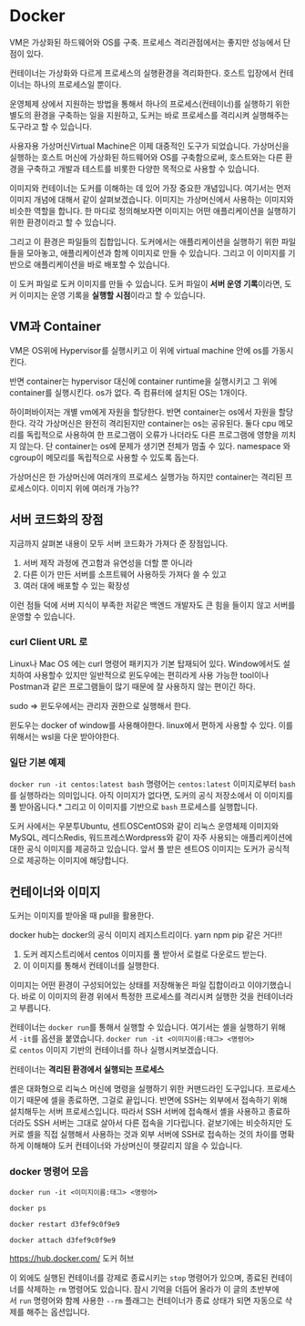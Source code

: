 # Docker

VM은 가상화된 하드웨어와 OS를 구축. 프로세스 격리관점에서는 좋지만 성능에서 단점이 있다. 

컨테이너는 가상화와 다르게 프로세스의 실행환경을 격리화한다. 호스트 입장에서 컨테이너는 하나의 프로세스일 뿐이다.

운영체제 상에서 지원하는 방법을 통해서 하나의 프로세스(컨테이너)를 실행하기 위한 별도의 환경을 구축하는 일을 지원하고, 도커는 바로 프로세스를 격리시켜 실행해주는 도구라고 할 수 있습니다.

사용자용 가상머신Virtual Machine은 이제 대중적인 도구가 되었습니다. 가상머신을 실행하는 호스트 머신에 가상화된 하드웨어와 OS를 구축함으로써, 호스트와는 다른 환경을 구축하고 개발과 테스트를 비롯한 다양한 목적으로 사용할 수 있습니다.

이미지와 컨테이너는 도커를 이해하는 데 있어 가장 중요한 개념입니다. 여기서는 먼저 이미지 개념에 대해서 같이 살펴보겠습니다. 이미지는 가상머신에서 사용하는 이미지와 비슷한 역할을 합니다. 한 마디로 정의해보자면 이미지는 어떤 애플리케이션을 실행하기 위한 환경이라고 할 수 있습니다.

그리고 이 환경은 파일들의 집합입니다. 도커에서는 애플리케이션을 실행하기 위한 파일들을 모아놓고, 애플리케이션과 함께 이미지로 만들 수 있습니다. 그리고 이 이미지를 기반으로 애플리케이션을 바로 배포할 수 있습니다.

이 도커 파일로 도커 이미지를 만들 수 있습니다. 도커 파일이 **서버 운영 기록**이라면, 도커 이미지는 운영 기록을 **실행할 시점**이라고 할 수 있습니다.

## VM과 Container

VM은 OS위에 Hypervisor를 실행시키고 이 위에 virtual machine 안에 os를 가동시킨다. 

반면 container는 hypervisor 대신에 container runtime을 실행시키고 그 위에 container를 실행시킨다. os가 없다. 즉 컴퓨터에 설치된 OS는 1개이다.

하이퍼바이저는 개별 vm에게 자원을 할당한다. 반면 container는 os에서 자원을 할당한다. 각각 가상머신은 완전히 격리된지만 container는 os는 공유된다. 둘다  cpu 메모리를 독립적으로 사용하여 한 프로그램이 오류가 나더라도 다른 프로그램에 영향을 끼치지 않는다. 단 container는 os에 문제가 생기면 전체가 멈출 수 있다. namespace 와 cgroup이 메모리를 독립적으로 사용할 수 있도록 돕는다.

가상머신은 한 가상머신에 여러개의 프로세스 실행가능 하지만 container는 격리된 프로세스이다. 이미지 위에 여러개 가능??

## 서버 코드화의 장점

지금까지 살펴본 내용이 모두 서버 코드화가 가져다 준 장점입니다.

1. 서버 제작 과정에 견고함과 유연성을 더할 뿐 아니라
2. 다른 이가 만든 서버를 소프트웨어 사용하듯 가져다 쓸 수 있고
3. 여러 대에 배포할 수 있는 확장성

이런 점들 덕에 서버 지식이 부족한 저같은 백엔드 개발자도 큰 힘을 들이지 않고 서버를 운영할 수 있습니다.

### curl Client URL 로

Linux나 Mac OS 에는 curl 명령어 패키지가 기본 탑재되어 있다. Window에서도 설치하여 사용할수 있지만 일반적으로 윈도우에는 편히라게 사용 가능한 tool이나 Postman과 같은 프로그램들이 많기 때문에 잘 사용하지 않는 편이긴 하다.

sudo ⇒ 윈도우에서는 관리자 권한으로 실행해서 한다.

윈도우는 docker of window를 사용해야한다. linux에서 편하게 사용할 수 있다. 이를 위해서는 wsl을 다운 받아야한다.

### 일단 기본 예제

`docker run -it centos:latest bash` 명령어는 `centos:latest` 이미지로부터 `bash`를 실행하라는 의미입니다. 아직 이미지가 없다면, 도커의 공식 저장소에서 이 이미지를 풀 받아옵니다.* 그리고 이 이미지를 기반으로 `bash` 프로세스를 실행합니다.

도커 사에서는 우분투Ubuntu, 센트OSCentOS와 같이 리눅스 운영체제 이미지와 MySQL, 레디스Redis, 워드프레스Wordpress와 같이 자주 사용되는 애플리케이션에 대한 공식 이미지를 제공하고 있습니다. 앞서 풀 받은 센트OS 이미지는 도커가 공식적으로 제공하는 이미지에 해당합니다.

## 컨테이너와 이미지

도커는 이미지를 받아올 때 pull을 활용한다. 

docker hub는 docker의 공식 이미지 레지스트리이다. yarn npm pip 같은 거다!!

1. 도커 레지스트리에서 centos 이미지를 풀 받아서 로컬로 다운로드 받는다.
2. 이 이미지를 통해서 컨테이너를 실행한다.

이미지는 어떤 환경이 구성되어있는 상태를 저장해놓은 파일 집합이라고 이야기했습니다. 바로 이 이미지의 환경 위에서 특정한 프로세스를 격리시켜 실행한 것을 컨테이너라고 부릅니다.

컨테이너는 `docker run`를 통해서 실행할 수 있습니다. 여기서는 셸을 실행하기 위해서 `-it`를 옵션을 붙였습니다. `docker run -it <이미지이름:태그> <명령어>`로 `centos` 이미지 기반의 컨테이너를 하나 실행시켜보겠습니다.

컨테이너는 **격리된 환경에서 실행되는 프로세스**

셸은 대화형으로 리눅스 머신에 명령을 실행하기 위한 커맨드라인 도구입니다. 프로세스이기 때문에 셀을 종료하면, 그걸로 끝입니다. 반면에 SSH는 외부에서 접속하기 위해 설치해두는 서버 프로세스입니다. 따라서 SSH 서버에 접속해서 셸을 사용하고 종료하더라도 SSH 서버는 그대로 살아서 다른 접속을 기다립니다. 겉보기에는 비슷하지만 도커로 셸을 직접 실행해서 사용하는 것과 외부 서버에 SSH로 접속하는 것의 차이를 명확하게 이해해야 도커 컨테이너와 가상머신이 헷갈리지 않을 수 있습니다.

### docker 명령어 모음

`docker run -it <이미지이름:태그> <명령어>`

`docker ps`

`docker restart d3fef9c0f9e9`

`docker attach d3fef9c0f9e9`

https://hub.docker.com/  도커 허브

이 외에도 실행된 컨테이너를 강제로 종료시키는 `stop` 명령어가 있으며, 종료된 컨테이너를 삭제하는 `rm` 명령어도 있습니다. 잠시 기억을 더듬어 올라가 이 글의 초반부에서 `run` 명령어와 함께 사용한 `--rm` 플래그는 컨테이너가 종료 상태가 되면 자동으로 삭제를 해주는 옵션입니다.
